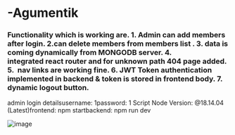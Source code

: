 # -Agumentik
<h3>
Functionality which is working are.
1. Admin can add members after login.
2.can delete members from members list .
3. data is coming dynamically from MONGODB server.
4. integrated react router and for unknown path 404 page added.
5.  nav links are working fine.
6. JWT Token authentication implemented in backend & token is stored in frontend body.
7. dynamic logout button.
</h3>


admin login detailsusername: 1password: 1
Script Node Version: @18.14.04 (Latest)frontend: npm startbackend: npm run dev

![image](https://user-images.githubusercontent.com/103898041/227001584-0995d214-370c-4fc4-a02c-e772723afdbf.png)
